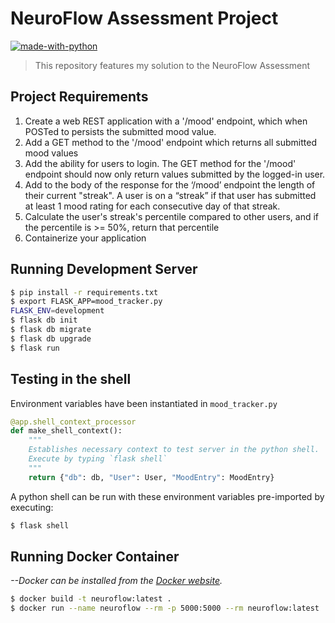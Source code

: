 # NeuroFlow Assessment Project

[![made-with-python](https://img.shields.io/badge/Made%20with-Python-1f425f.svg)](https://www.python.org/)
> This repository features my solution to the NeuroFlow Assessment 

## Project Requirements

1. Create a web REST application with a '/mood' endpoint, which when POSTed to persists the submitted mood value.
2. Add a GET method to the '/mood' endpoint which returns all submitted mood values
3. Add the ability for users to login. The GET method for the '/mood' endpoint should now only return values submitted by the logged-in user.
4. Add to the body of the response for the ‘/mood’ endpoint the length of their current "streak". A user is on a “streak” if that user has submitted at least 1 mood rating for each consecutive day of that streak.
5. Calculate the user's streak's percentile compared to other users, and if the percentile is >= 50%, return that percentile
6. Containerize your application


## Running Development Server
```sh
$ pip install -r requirements.txt
$ export FLASK_APP=mood_tracker.py 
FLASK_ENV=development
$ flask db init 
$ flask db migrate 
$ flask db upgrade
$ flask run 
```

## Testing in the shell
Environment variables have been instantiated in `mood_tracker.py`
```py
@app.shell_context_processor
def make_shell_context():
    """
    Establishes necessary context to test server in the python shell.
    Execute by typing `flask shell`
    """
    return {"db": db, "User": User, "MoodEntry": MoodEntry}

```
A python shell can be run with these environment variables pre-imported by executing:

```sh
$ flask shell
```

## Running Docker Container
_--Docker can be installed from the [Docker website](https://docs.docker.com/docker-for-mac/install/)._


```sh
$ docker build -t neuroflow:latest .
$ docker run --name neuroflow --rm -p 5000:5000 --rm neuroflow:latest
```



